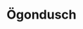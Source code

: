 ---
title: 'Ögondusch'
symbol_image: '/images/symbols/kr/32.svg'
weight: 32
card: true
card_color: 'bg-symbol-green'
---